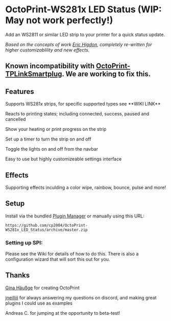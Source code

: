 # OctoPrint-WS281x LED Status (WIP: May not work perfectly!)

Add an WS2811 or similar LED strip to your printer for a quick status update.

_Based on the concepts of work [Eric Higdon](https://github.com/EricHigdon/OctoPrint-RGB_status), completely re-written for higher customizablility and new effects._

## Known incompatibility with [OctoPrint-TPLinkSmartplug](https://github.com/jneilliii/OctoPrint-TPLinkSmartplug). We are working to fix this.

## Features
Supports WS281x strips, for specific supported types see \*\*WIKI LINK\*\*

Reacts to printing states; including connected, success, paused and cancelled

Show your heating or print progress on the strip

Set up a timer to turn the strip on and off

Toggle the lights on and off from the navbar

Easy to use but highly customizeable settings interface

## Effects
Supporting effects inculding a color wipe, rainbow, bounce, pulse and more!

## Setup

Install via the bundled [Plugin Manager](https://docs.octoprint.org/en/master/bundledplugins/pluginmanager.html)
or manually using this URL:

    https://github.com/cp2004/OctoPrint-WS281x_LED_Status/archive/master.zip

### Setting up SPI:

Please see the Wiki for details of how to do this. There is also a configuration wizard that will sort this out for you.

## Thanks
[Gina Häußge](https://github.com/foosel) for creating OctoPrint

[jneilliii](https://github.com/jneilliii) for always answering my questions on discord, and making great plugins I could use as examples

Andreas C. for jumping at the opportunity to beta-test!
